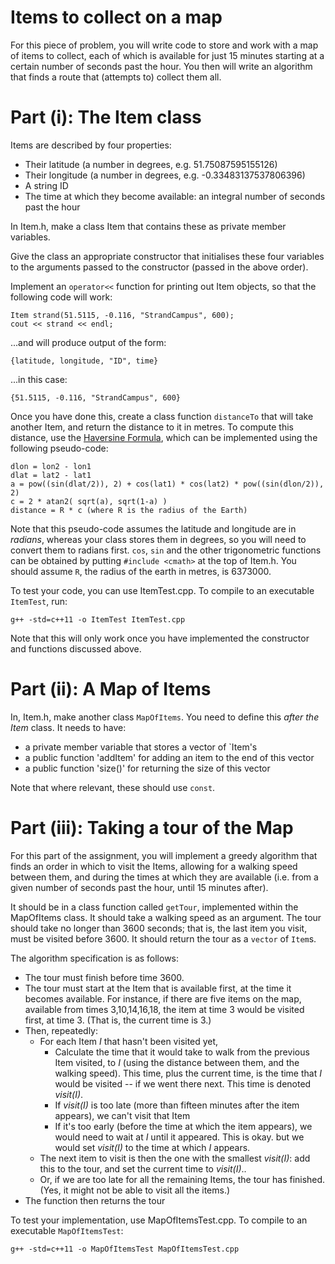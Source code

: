 # Items to collect on a map

For this piece of problem, you will write code to store and work with a map of items to collect, each of which is available for just 15 minutes starting at a certain number of seconds past the hour.  You then will write an algorithm that finds a route that (attempts to) collect them all.

# Part (i): The Item class

Items are described by four properties:

- Their latitude (a number in degrees, e.g. 51.75087595155126)
- Their longitude (a number in degrees, e.g. -0.33483137537806396)
- A string ID
- The time at which they become available: an integral number of seconds past the hour

In Item.h, make a class Item that contains these as private member variables.

Give the class an appropriate constructor that initialises these four variables to the arguments passed to the constructor (passed in the above order).

Implement an `operator<<` function for printing out Item objects, so that the following code will work:

`Item strand(51.5115, -0.116, "StrandCampus", 600);`  
`cout << strand << endl;`  

...and will produce output of the form:

`{latitude, longitude, "ID", time}`

...in this case:

`{51.5115, -0.116, "StrandCampus", 600}`  


Once you have done this, create a class function `distanceTo` that will take another Item, and return the distance to it in metres.  To compute this distance, use the [Haversine Formula](http://andrew.hedges.name/experiments/haversine/), which can be implemented using the following pseudo-code:

`dlon = lon2 - lon1`  
`dlat = lat2 - lat1`  
`a = pow((sin(dlat/2)), 2) + cos(lat1) * cos(lat2) * pow((sin(dlon/2)), 2)`  
`c = 2 * atan2( sqrt(a), sqrt(1-a) )`  
`distance = R * c (where R is the radius of the Earth)`  

Note that this pseudo-code assumes the latitude and longitude are in *radians*, whereas your class stores them in degrees, so you will need to convert them to radians first.  `cos`, `sin` and the other trigonometric functions can be obtained by putting `#include <cmath>` at the top of Item.h.  You should assume `R`, the radius of the earth in metres, is 6373000.

To test your code, you can use ItemTest.cpp.  To compile to an executable `ItemTest`, run:

`g++ -std=c++11 -o ItemTest ItemTest.cpp`  

Note that this will only work once you have implemented the constructor and functions discussed above.

# Part (ii): A Map of Items

In, Item.h, make another class `MapOfItems`.  You need to define this *after the Item* class.  It needs to have:

- a private member variable that stores a vector of `Item's
- a public function 'addItem' for adding an item to the end of this vector
- a public function 'size()' for returning the size of this vector

Note that where relevant, these should use `const`.


# Part (iii): Taking a tour of the Map

For this part of the assignment, you will implement a greedy algorithm that finds an order in which to visit the Items, allowing for a walking speed between them, and during the times at which they are available (i.e. from a given number of seconds past the hour, until 15 minutes after).

It should be in a class function called `getTour`, implemented within the MapOfItems class.  It should take a walking speed as an argument.  The tour should take no longer than 3600 seconds; that is, the last item you visit, must be visited before 3600.  It should return the tour as a `vector` of `Item`s.

The algorithm specification is as follows:

- The tour must finish before time 3600.
- The tour must start at the Item that is available first, at the time it becomes available.  For instance, if there are five items on the map, available from times 3,10,14,16,18, the item at time 3 would be visited first, at time 3.  (That is, the current time is 3.)
- Then, repeatedly:
  - For each Item *I* that hasn't been visited yet,
    - Calculate the time that it would take to walk from the previous Item visited, to *I* (using the distance between them, and the walking speed).  This time, plus the current time, is the time that *I* would be visited -- if we went there next.  This time is denoted *visit(I)*.
    - If *visit(I)* is too late (more than fifteen minutes after the item appears), we can't visit that Item
    - If it's too early (before the time at which the item appears), we would need to wait at *I* until it appeared.  This is okay. but we would set *visit(I)* to the time at which *I* appears.
  - The next item to visit is then the one with the smallest *visit(I)*: add this to the tour, and set the current time to *visit(I)*..
  - Or, if we are too late for all the remaining Items, the tour has finished.  (Yes, it might not be able to visit all the items.)
- The function then returns the tour


To test your implementation, use MapOfItemsTest.cpp.  To compile to an executable `MapOfItemsTest`:

`g++ -std=c++11 -o MapOfItemsTest MapOfItemsTest.cpp`  
